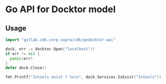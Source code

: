 # Go API for Docktor model

## Usage

```go
import "gitlab.cdk.corp.sopra/cdk/godocktor-api"

dock, err := docktor.Open("localhost"))
if err != nil {
  panic(err)
}
defer dock.Close()

fmt.Printf("Intools exist ? %v\n", dock.Services.IsExist("Intools"))

```
